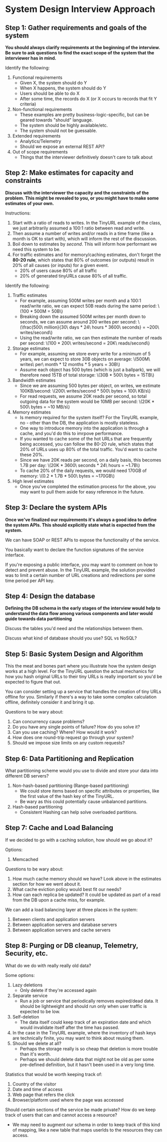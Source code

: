 # System Design Interview Approach

## Step 1: Gather requirements and goals of the system
**You should always clarify requirements at the beginning of the interview.  Be
sure to ask questions to find the exact scope of the system that the
interviewer has in mind.**

Identify the following:
1. Functional requirements
    * Given X, the system should do Y
    * When X happens, the system should do Y
    * Users should be able to do X
    * After some time, the records do X (or X occurs to records that fit Y criteria)
1. Non-functional requirements
    * These examples are pretty business-logic-specific, but can be geared
      towards "should" language.
    * The system should be highly available/etc.
    * The system should not be guessable.
1. Extended requirements
    * Analytics/Telemetry
    * Should we expose an external REST API?
1. Out of scope requirements
    * Things that the interviewer definitively doesn't care to talk about

## Step 2:  Make estimates for capacity and constraints
**Discuss with the interviewer the capacity and the constraints of the problem.
This might be revealed to you, or you might have to make some estimates of your
own.**

Instructions:
1. Start with a ratio of reads to writes.  In the TinyURL example of the class,
   we just arbitrarily assumed a 100:1 ratio between read and write.
1. Then assume a number of writes and/or reads in a time frame (like a month is
   OK to start with), which will inform the rest of the discussion.
1. Boil down to estimates by _second_.  This will inform how performant we need
   this system to be.
1. For traffic estimates and for memory/caching estimates, don't forget the
   **80-20 rule**, which states that 80% of outcomes (or outputs) result in 20%
   of all causes (or inputs) for a given event.
    * 20% of users cause 80% of all traffic
    * 20% of generated tinyURLs cause 80% of all traffic.

Identify the following:
1. Traffic estimates
    * For example, assuming 500M writes per month and a 100:1 read/write ratio,
      we can expect 50B reads during the same period:  \\(100 * 500M = 50B\\)
    * Breaking down the assumed 500M writes per month down to seconds, we can
      assume around 200 writes per second: \\(\frac{500\ million}{30\ days *
      24\ hours * 3600\ seconds} = ~200\ writes/second\\)
    * Using the read/write ratio, we can then estimate the number of reads per
      second:  \\(100 * 200\ writes/second = 20K\ reads/second\\)
1. Storage estimates
    * For example, assuming we store every write for a minimum of 5 years, we
      can expect to store 30B objects on average:  \\(500M\ writes\ per\ month *
      12 months * 5 years = 30B\\)
    * Assume each object has 500 bytes (which is just a ballpark), we will
      therefore need 15TB of total storage:  \\(30B * 500\ bytes = 15TB\\)
1. Bandwidth estimates
    * Since we are assuming 500 bytes per object, on writes, we estimate
      100KB/second:  \\(200\ writes/second * 500\ bytes = 100\ KB/s\\)
    * For read requests, we assume 20K reads per second, so total outgoing data
      for the system would be 10MB per second:  \\(20K * 500\ bytes = ~10
      MB/s\\)
1. Memory estimates
    * Is memory required for the system itself?  For the TinyURL example, no -
      other than the DB, the application is mostly stateless.
    * One way to introduce memory into the application is through a cache, and
      you'd do this to imrpove performance.
    * If you wanted to cache some of the hot URLs that are frequently being
      accessed, you can follow the 80-20 rule, which states that 20% of
      URLs uses up 80% of the total traffic.  You'd want to cache these 20%.
    * Since we have 20K reads per second, on a daily basis, this becomes 1.7B
      per day:  \\(20K * 3600\ seconds * 24\ hours = ~1.7B\\)
    * To cache 20% of the daily requests, we would need 170GB of memory:
      \\(0.2 * 1.7B * 500\ bytes = ~170GB\\)
1. High level estimates
    * Once you've completed the estimation process for the above, you may want
      to pull them aside for easy reference in the future.


## Step 3:  Declare the system APIs
**Once we've finalized our requirements it's always a good idea to define the
system APIs.  This should explicitly state what is expected from the system.**

We can have SOAP or REST APIs to expose the functionality of the service.

You basically want to declare the function signatures of the service interface.

If you're exposing a public interface, you may want to comment on how to detect
and prevent abuse.  In the TinyURL example, the solution provided was to limit
a certain number of URL creations and redirections per some time period per API
key.

## Step 4:  Design the database
**Defining the DB schema in the early stages of the interview would help to
understand the data flow among various components and later would guide towards
data partitioning**

Discuss the tables you'd need and the relationships between them.

Discuss what kind of database should you use?  SQL vs NoSQL?

## Step 5:  Basic System Design and Algorithm
This the meat and bones part where you illustrate how the system design works
at a high level.  For the TinyURL question the actual mechanics for how you hash
original URLs to their tiny URLs is really important so you'd be expected to
figure that out.

You can consider setting up a service that handles the creation of tiny URLs
offline for you.  Similarly if there's a way to take some complex calculation
offline, definitely consider it and bring it up.

Questions to be wary about:
1. Can concurrency cause problems?
1. Do you have any single points of failure?  How do you solve it?
1. Can you use caching?  Where? How would it work?
1. How does one round-trip request go through your system?
1. Should we impose size limits on any custom requests?

## Step 6:  Data Partitioning and Replication
What partitioning scheme would you use to divide and store your data into
different DB servers?

1. Non-hash-based partitioning (Range-based partitioning)
    * We could store items based on specific attributes or properties, like the
      first value of the hash key of the TinyURL.
    * Be wary as this could potentially cause unbalanced partitions.
1. Hash-based partitioning
    * Consistent Hashing can help solve overloaded partitions.

## Step 7:  Cache and Load Balancing
If we decided to go with a caching solution, how should we go about it?

Options:
1. Memcached

Questions to be wary about:
1.  How much cache memory should we have?  Look above in the estimates section
    for how we went about it.
1.  What cache eviction policy would best fit our needs?
1.  How can each replica be updated?  It could be updated as part of a read
    from the DB upon a cache miss, for example.

We can add a load balancing layer at three places in the system:
1. Between clients and application servers
1. Between application servers and database servers
1. Between application servers and cache servers

## Step 8:  Purging or DB cleanup, Telemetry, Security, etc.
What do we do with really really old data?

Some options:
1. Lazy deletions
    * Only delete if they're accessed again
1. Separate service
    * Run a job or service that periodically removes expired/dead data.  It
      should be lightweight and should run only when user traffic is expected
      to be low.
1. Self-deletion
    * The data itself could keep track of an expiration date and which would
      invalidate itself after the time has passed.
1. In the case in the TinyURL example, where the inventory of hash keys are
   technically finite, you may want to think about reusing them.
1. Should we delete at all?
    * Perhaps the storage really is so cheap that deletion is more trouble than
      it's worth.
    * Perhaps we should delete data that might not be old as per some
      pre-defined definition, but it hasn't been used in a very long time.

Statistics that would be worth keeping track of:
1. Country of the visitor
1. Date and time of access
1. Web page that refers the click
1. Browser/platform used where the page was accessed

Should certain sections of the service be made private?  How do we keep track
of users that can and cannot access a resource?
* We may need to augment our schema in order to keep track of this kind of
  mapping, like a new table that maps userIds to the resources they can access.
